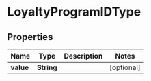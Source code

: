 # LoyaltyProgramIDType

## Properties
Name | Type | Description | Notes
------------ | ------------- | ------------- | -------------
**value** | **String** |  |  [optional]
